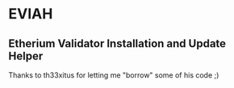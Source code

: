 # EVIAH
## Etherium Validator Installation and Update Helper
Thanks to th33xitus for letting me "borrow" some of his code ;)